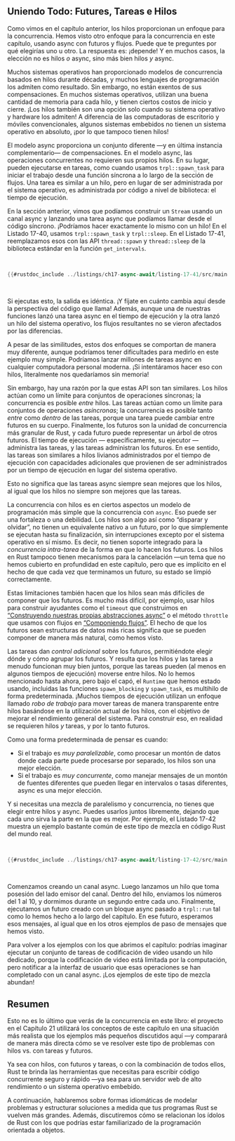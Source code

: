 ## Uniendo Todo: Futures, Tareas e Hilos

Como vimos en el capítulo anterior, los hilos proporcionan un enfoque para la 
concurrencia. Hemos visto otro enfoque para la concurrencia en este capítulo, 
usando async con futuros y flujos. Puede que te preguntes por qué elegirías uno 
u otro. La respuesta es: ¡depende! Y en muchos casos, la elección no es hilos 
*o* async, sino más bien hilos *y* async.

Muchos sistemas operativos han proporcionado modelos de concurrencia basados en
hilos durante décadas, y muchos lenguajes de programación los admiten como
resultado. Sin embargo, no están exentos de sus compensaciones. En muchos
sistemas operativos, utilizan una buena cantidad de memoria para cada hilo, y
tienen ciertos costos de inicio y cierre. ¡Los hilos también son una opción solo
cuando su sistema operativo y hardware los admiten! A diferencia de las
computadoras de escritorio y móviles convencionales, algunos sistemas embebidos
no tienen un sistema operativo en absoluto, ¡por lo que tampoco tienen hilos!

El modelo async proporciona un conjunto diferente —y en última instancia
complementario— de compensaciones. En el modelo async, las operaciones
concurrentes no requieren sus propios hilos. En su lugar, pueden ejecutarse en
tareas, como cuando usamos `trpl::spawn_task` para iniciar el trabajo desde una
función síncrona a lo largo de la sección de flujos. Una tarea es similar a un
hilo, pero en lugar de ser administrada por el sistema operativo, es 
administrada por código a nivel de biblioteca: el tiempo de ejecución.

En la sección anterior, vimos que podíamos construir un `Stream` usando un canal
async y lanzando una tarea async que podíamos llamar desde el código síncrono.
¡Podríamos hacer exactamente lo mismo con un hilo! En el Listado 17-40, usamos
`trpl::spawn_task` y `trpl::sleep`. En el Listado 17-41, reemplazamos esos con
las API `thread::spawn` y `thread::sleep` de la biblioteca estándar en la 
función `get_intervals`.

<Listing number="17-41" caption="Usar las API `std::thread` en lugar de las API async `trpl` para la función `get_intervals`" file-name="src/main.rs">

```rust
{{#rustdoc_include ../listings/ch17-async-await/listing-17-41/src/main.rs:threads}}
```

</Listing>

Si ejecutas esto, la salida es idéntica. ¡Y fíjate en cuánto cambia aquí desde
la perspectiva del código que llama! Además, aunque una de nuestras funciones
lanzó una tarea async en el tiempo de ejecución y la otra lanzó un hilo del
sistema operativo, los flujos resultantes no se vieron afectados por las
diferencias.

A pesar de las similitudes, estos dos enfoques se comportan de manera muy
diferente, aunque podríamos tener dificultades para medirlo en este ejemplo muy
simple. Podríamos lanzar millones de tareas async en cualquier computadora
personal moderna. ¡Si intentáramos hacer eso con hilos, literalmente nos 
quedaríamos sin memoria!

Sin embargo, hay una razón por la que estas API son tan similares. Los hilos
actúan como un límite para conjuntos de operaciones síncronas; la concurrencia 
es posible *entre* hilos. Las tareas actúan como un límite para conjuntos de
operaciones *asíncronas*; la concurrencia es posible tanto *entre* como *dentro*
de las tareas, porque una tarea puede cambiar entre futuros en su cuerpo.
Finalmente, los futuros son la unidad de concurrencia más granular de Rust, y
cada futuro puede representar un árbol de otros futuros. El tiempo de ejecución
— específicamente, su ejecutor — administra las tareas, y las tareas administran
los futuros. En ese sentido, las tareas son similares a hilos livianos
administrados por el tiempo de ejecución con capacidades adicionales que 
provienen de ser administrados por un tiempo de ejecución en lugar del sistema
operativo.

Esto no significa que las tareas async siempre sean mejores que los hilos, al
igual que los hilos no siempre son mejores que las tareas.

La concurrencia con hilos es en ciertos aspectos un modelo de programación más
simple que la concurrencia con `async`. Eso puede ser una fortaleza o una
debilidad. Los hilos son algo así como “disparar y olvidar”, no tienen un
equivalente nativo a un futuro, por lo que simplemente se ejecutan hasta su
finalización, sin interrupciones excepto por el sistema operativo en sí mismo.
Es decir, no tienen soporte integrado para la *concurrencia intra-tarea* de la
forma en que lo hacen los futuros. Los hilos en Rust tampoco tienen mecanismos
para la cancelación —un tema que no hemos cubierto en profundidad en este
capítulo, pero que es implícito en el hecho de que cada vez que terminamos un
futuro, su estado se limpió correctamente.

Estas limitaciones también hacen que los hilos sean más difíciles de componer 
que los futuros. Es mucho más difícil, por ejemplo, usar hilos para construir
ayudantes como el `timeout` que construimos en [“Construyendo nuestras propias
abstracciones async”][combining-futures] o el método `throttle` que usamos con
flujos en [“Componiendo flujos”][streams]. El hecho de que los futuros sean
estructuras de datos más ricas significa que se pueden componer de manera más
natural, como hemos visto.

Las tareas dan *control adicional* sobre los futuros, permitiéndote elegir dónde
y cómo agrupar los futuros. Y resulta que los hilos y las tareas a menudo
funcionan muy bien juntos, porque las tareas pueden (al menos en algunos
tiempos de ejecución) moverse entre hilos. No lo hemos mencionado hasta ahora,
pero bajo el capó, el `Runtime` que hemos estado usando, incluidas las funciones
`spawn_blocking` y `spawn_task`, es multihilo de forma predeterminada. ¡Muchos
tiempos de ejecución utilizan un enfoque llamado *robo de trabajo* para mover
tareas de manera transparente entre hilos basándose en la utilización actual de
los hilos, con el objetivo de mejorar el rendimiento general del sistema. Para
construir eso, en realidad se requieren hilos *y* tareas, y por lo tanto
futuros.

Como una forma predeterminada de pensar es cuando:

- Si el trabajo es *muy paralelizable*, como procesar un montón de datos donde
  cada parte puede procesarse por separado, los hilos son una mejor elección.
- Si el trabajo es *muy concurrente*, como manejar mensajes de un montón de
  fuentes diferentes que pueden llegar en intervalos o tasas diferentes, async
  es una mejor elección.

Y si necesitas una mezcla de paralelismo y concurrencia, no tienes que elegir
entre hilos y async. Puedes usarlos juntos libremente, dejando que cada uno
sirva la parte en la que es mejor. Por ejemplo, el Listado 17-42 muestra un
ejemplo bastante común de este tipo de mezcla en código Rust del mundo real.

<Listing number="17-42" caption="Enviar mensajes con código bloqueante en un hilo y esperar los mensajes en un bloque async" file-name="src/main.rs">

```rust
{{#rustdoc_include ../listings/ch17-async-await/listing-17-42/src/main.rs:all}}
```

</Listing>

Comenzamos creando un canal async. Luego lanzamos un hilo que toma posesión del
lado emisor del canal. Dentro del hilo, enviamos los números del 1 al 10, y
dormimos durante un segundo entre cada uno. Finalmente, ejecutamos un futuro
creado con un bloque async pasado a `trpl::run` tal como lo hemos hecho a lo
largo del capítulo. En ese futuro, esperamos esos mensajes, al igual que en los
otros ejemplos de paso de mensajes que hemos visto.

Para volver a los ejemplos con los que abrimos el capítulo: podrías imaginar
ejecutar un conjunto de tareas de codificación de video usando un hilo
dedicado, porque la codificación de video está limitada por la computación, pero
notificar a la interfaz de usuario que esas operaciones se han completado con un
canal async. ¡Los ejemplos de este tipo de mezcla abundan!

## Resumen

Esto no es lo último que verás de la concurrencia en este libro: el proyecto en
el Capítulo 21 utilizará los conceptos de este capítulo en una situación más
realista que los ejemplos más pequeños discutidos aquí —y comparará de manera
más directa cómo se ve resolver este tipo de problemas con hilos vs. con tareas 
y futuros.

Ya sea con hilos, con futuros y tareas, o con la combinación de todos ellos, 
Rust te brinda las herramientas que necesitas para escribir código concurrente
seguro y rápido —ya sea para un servidor web de alto rendimiento o un sistema
operativo embebido.

A continuación, hablaremos sobre formas idiomáticas de modelar problemas y
estructurar soluciones a medida que tus programas Rust se vuelven más grandes.
Además, discutiremos cómo se relacionan los ídolos de Rust con los que podrías
estar familiarizado de la programación orientada a objetos.


[ch16]: http://localhost:3000/ch16-00-concurrency.html
[combining-futures]: ch17-03-more-futures.html#building-our-own-async-abstractions
[streams]: ch17-04-streams.html#componiendo-streams
